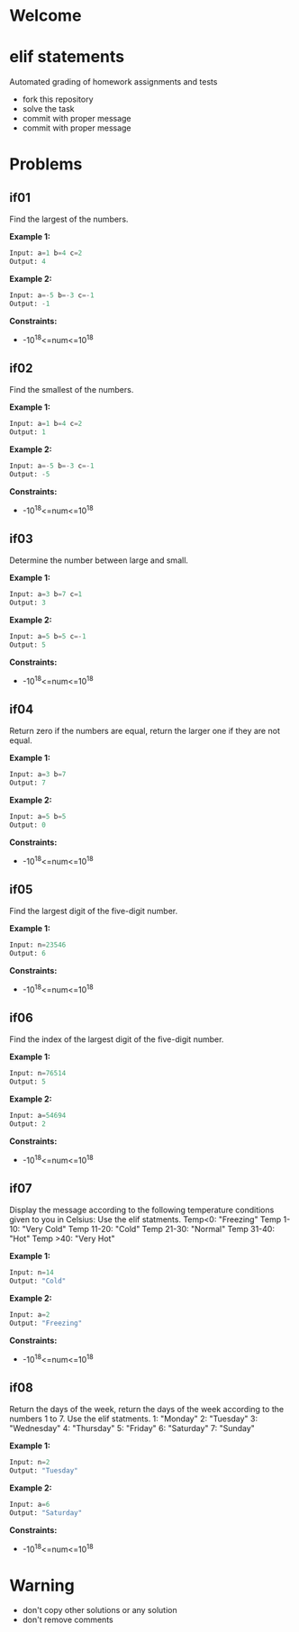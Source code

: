 # Welcome
# elif statements

Automated grading of homework assignments and tests
- fork this repository
- solve the task
- commit with proper message
- commit with proper message

# Problems
## if01

  Find the largest of the numbers.

**Example 1:**

```Python
Input: a=1 b=4 c=2
Output: 4

```

**Example 2:**

```Python
Input: a=-5 b=-3 c=-1
Output: -1

```

**Constraints:**
- -10<sup>18</sup><=num<=10<sup>18</sup>

## if02

  Find the smallest of the numbers.

**Example 1:**

```Python
Input: a=1 b=4 c=2
Output: 1

```

**Example 2:**

```Python
Input: a=-5 b=-3 c=-1
Output: -5

```

**Constraints:**
- -10<sup>18</sup><=num<=10<sup>18</sup>

## if03

  Determine the number between large and small.

**Example 1:**

```Python
Input: a=3 b=7 c=1
Output: 3

```

**Example 2:**

```Python
Input: a=5 b=5 c=-1
Output: 5

```

**Constraints:**
- -10<sup>18</sup><=num<=10<sup>18</sup>

## if04

  Return zero if the numbers are equal, return the larger one if they are not equal.

**Example 1:**

```Python
Input: a=3 b=7
Output: 7

```

**Example 2:**

```Python
Input: a=5 b=5
Output: 0

```

**Constraints:**
- -10<sup>18</sup><=num<=10<sup>18</sup>

## if05

  Find the largest digit of the five-digit number.

**Example 1:**

```Python
Input: n=23546
Output: 6

```

**Constraints:**
- -10<sup>18</sup><=num<=10<sup>18</sup>

## if06

  Find the index of the largest digit of the five-digit number.

**Example 1:**

```Python
Input: n=76514
Output: 5

```

**Example 2:**

```Python
Input: a=54694
Output: 2

```

**Constraints:**
- -10<sup>18</sup><=num<=10<sup>18</sup>

## if07

  Display the message according to the following temperature conditions given to you in Celsius:
  Use the elif statments.
    Temp<0: "Freezing"
    Temp 1-10: "Very Cold"
    Temp 11-20: "Cold"
    Temp 21-30: "Normal"
    Temp 31-40: "Hot"
    Temp >40: "Very Hot"

**Example 1:**

```Python
Input: n=14
Output: "Cold"

```

**Example 2:**

```Python
Input: a=2
Output: "Freezing"

```

**Constraints:**
- -10<sup>18</sup><=num<=10<sup>18</sup>

## if08

  Return the days of the week, return the days of the week according to the numbers 1 to 7.
  Use the elif statments.
    1: "Monday"
    2: "Tuesday"
    3: "Wednesday"
    4: "Thursday"
    5: "Friday"
    6: "Saturday"
    7: "Sunday"

**Example 1:**

```Python
Input: n=2
Output: "Tuesday"

```

**Example 2:**

```Python
Input: a=6
Output: "Saturday"

```

**Constraints:**
- -10<sup>18</sup><=num<=10<sup>18</sup>

# Warning
- don't copy other solutions or any solution
- don't remove comments